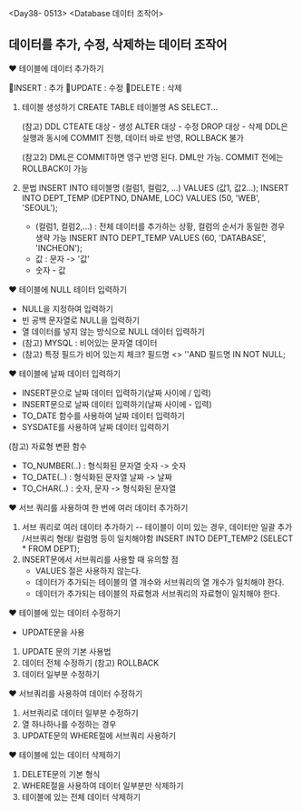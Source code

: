 <Day38- 0513>
<Database 데이터 조작어>

## 데이터를 추가, 수정, 삭제하는 데이터 조작어

❤️ 테이블에 데이터 추가하기

🤍INSERT : 추가
🤍UPDATE : 수정
🤍DELETE : 삭제

1. 테이블 생성하기
   CREATE TABLE 테이블명 AS SELECT...

   (참고) DDL
   CTEATE 대상 - 생성
   ALTER 대상 - 수정
   DROP 대상 - 삭제
   DDL은 실행과 동시에 COMMIT 진행, 데이터 바로 반영, ROLLBACK 불가

   (참고2)
   DML은 COMMIT하면 영구 반영 된다. DML만 가능. COMMIT 전에는 ROLLBACK이 가능

2. 문법
   INSERT INTO 테이블명 (컬럼1, 컬럼2, ...) VALUES (값1, 값2...);
   INSERT INTO DEPT_TEMP (DEPTNO, DNAME, LOC)
   VALUES (50, 'WEB', 'SEOUL');

   - (컬럼1, 컬럼2,...) : 전체 데이터를 추가하는 상황, 컬럼의 순서가 동일한 경우 생략 가능
     INSERT INTO DEPT_TEMP VALUES (60, 'DATABASE', 'INCHEON');
   - 값 : 문자 -> '값'
   - 숫자 - 값

❤️ 테이블에 NULL 테이터 입력하기

- NULL을 지정하여 입력하기
- 빈 공백 문자열로 NULL을 입력하기
- 열 데이터를 넣지 않는 방식으로 NULL 데이터 입력하기
- (참고) MYSQL : 비어있는 문자열 데이터
- (참고) 특정 필드가 비어 있는지 체크? 필드명 <> ''AND 필드명 IN NOT NULL;

❤️ 테이블에 날짜 데이터 입력하기

- INSERT문으로 날짜 데이터 입력하기(날짜 사이에 / 입력)
- INSERT문으로 날짜 데이터 입력하기(날짜 사이에 - 입력)
- TO_DATE 함수를 사용하여 날짜 데이터 입력하기
- SYSDATE를 사용하여 날짜 데이터 입력하기

(참고) 자료형 변환 함수

- TO_NUMBER(..) : 형식화된 문자열 숫자 -> 숫자
- TO_DATE(..) : 형식화된 문자열 날짜 -> 날짜
- TO_CHAR(..) : 숫자, 문자 -> 형식화된 문자열

❤️ 서브 쿼리를 사용하여 한 번에 여러 데이터 추가하기

1. 서브 쿼리로 여러 데이터 추가하기
   -- 테이블이 이미 있는 경우, 데이터만 일괄 추가 /서브쿼리 형태/ 컬럼명 등이 일치해야함
   INSERT INTO DEPT_TEMP2 (SELECT \* FROM DEPT);
2. INSERT문에서 서브쿼리를 사용할 때 유의할 점
   - VALUES 절은 사용하지 않는다.
   - 데이터가 추가되는 테이블의 열 개수와 서브쿼리의 열 개수가 일치해야 한다.
   - 데이터가 추가되는 테이블의 자료형과 서브쿼리의 자료형이 일치해야 한다.

❤️ 테이블에 있는 데이터 수정하기

- UPDATE문을 사용

1. UPDATE 문의 기본 사용법
2. 데이터 전체 수정하기
   (참고) ROLLBACK
3. 데이터 일부분 수정하기

❤️ 서브쿼리를 사용하여 데이터 수정하기

1. 서브쿼리로 데이터 일부분 수정하기
2. 열 하나하나를 수정하는 경우
3. UPDATE문의 WHERE절에 서브쿼리 사용하기

❤️ 테이블에 있는 데이터 삭제하기

1. DELETE문의 기본 형식
2. WHERE절을 사용하여 데이터 일부분만 삭제하기
3. 테이블에 있는 전체 데이터 삭제하기
